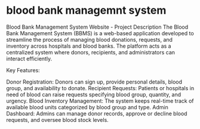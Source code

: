 # blood bank managemnt system
Blood Bank Management System Website - Project Description
The Blood Bank Management System (BBMS) is a web-based application developed to streamline the process of managing blood donations, requests, and inventory across hospitals and blood banks. The platform acts as a centralized system where donors, recipients, and administrators can interact efficiently.

Key Features:

Donor Registration: Donors can sign up, provide personal details, blood group, and availability to donate.
Recipient Requests: Patients or hospitals in need of blood can raise requests specifying blood group, quantity, and urgency.
Blood Inventory Management: The system keeps real-time track of available blood units categorized by blood group and type.
Admin Dashboard: Admins can manage donor records, approve or decline blood requests, and oversee blood stock levels.

